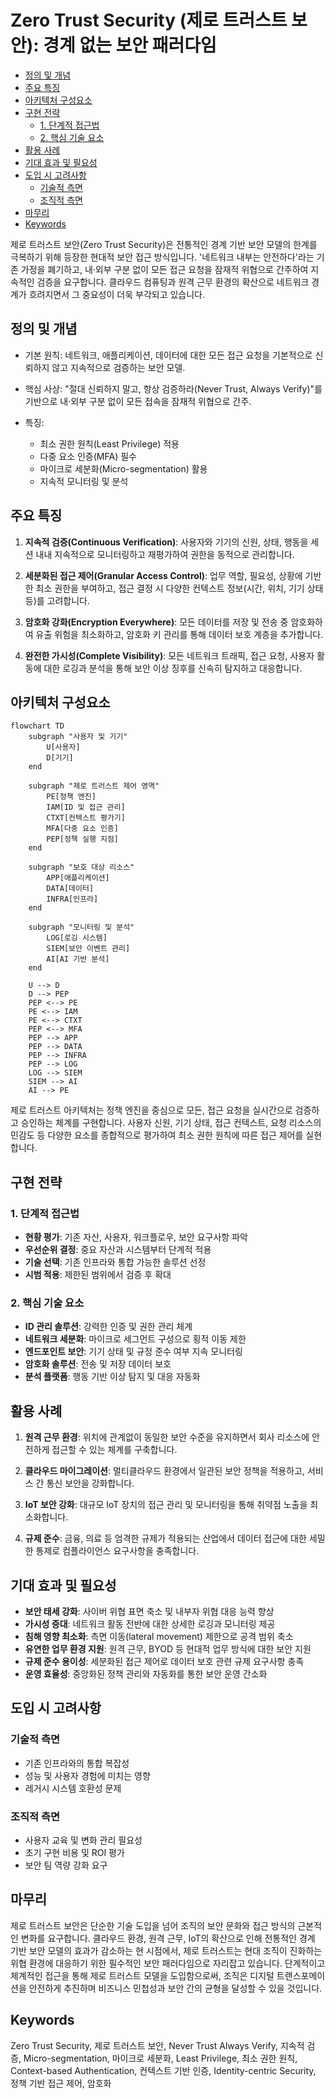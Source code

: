 # Zero Trust Security (제로 트러스트 보안): 경계 없는 보안 패러다임

<!-- mtoc-start -->

- [정의 및 개념](#정의-및-개념)
- [주요 특징](#주요-특징)
- [아키텍처 구성요소](#아키텍처-구성요소)
- [구현 전략](#구현-전략)
  - [1. 단계적 접근법](#1-단계적-접근법)
  - [2. 핵심 기술 요소](#2-핵심-기술-요소)
- [활용 사례](#활용-사례)
- [기대 효과 및 필요성](#기대-효과-및-필요성)
- [도입 시 고려사항](#도입-시-고려사항)
  - [기술적 측면](#기술적-측면)
  - [조직적 측면](#조직적-측면)
- [마무리](#마무리)
- [Keywords](#keywords)

<!-- mtoc-end -->

제로 트러스트 보안(Zero Trust Security)은 전통적인 경계 기반 보안 모델의 한계를 극복하기 위해 등장한 현대적 보안 접근 방식입니다. '네트워크 내부는 안전하다'라는 기존 가정을 폐기하고, 내·외부 구분 없이 모든 접근 요청을 잠재적 위협으로 간주하여 지속적인 검증을 요구합니다. 클라우드 컴퓨팅과 원격 근무 환경의 확산으로 네트워크 경계가 흐려지면서 그 중요성이 더욱 부각되고 있습니다.

## 정의 및 개념

- 기본 원칙: 네트워크, 애플리케이션, 데이터에 대한 모든 접근 요청을 기본적으로 신뢰하지 않고 지속적으로 검증하는 보안 모델.
- 핵심 사상: "절대 신뢰하지 말고, 항상 검증하라(Never Trust, Always Verify)"를 기반으로 내·외부 구분 없이 모든 접속을 잠재적 위협으로 간주.

- 특징:
  - 최소 권한 원칙(Least Privilege) 적용
  - 다중 요소 인증(MFA) 필수
  - 마이크로 세분화(Micro-segmentation) 활용
  - 지속적 모니터링 및 분석

## 주요 특징

1. **지속적 검증(Continuous Verification)**: 사용자와 기기의 신원, 상태, 행동을 세션 내내 지속적으로 모니터링하고 재평가하여 권한을 동적으로 관리합니다.

2. **세분화된 접근 제어(Granular Access Control)**: 업무 역할, 필요성, 상황에 기반한 최소 권한을 부여하고, 접근 결정 시 다양한 컨텍스트 정보(시간, 위치, 기기 상태 등)를 고려합니다.

3. **암호화 강화(Encryption Everywhere)**: 모든 데이터를 저장 및 전송 중 암호화하여 유출 위험을 최소화하고, 암호화 키 관리를 통해 데이터 보호 계층을 추가합니다.

4. **완전한 가시성(Complete Visibility)**: 모든 네트워크 트래픽, 접근 요청, 사용자 활동에 대한 로깅과 분석을 통해 보안 이상 징후를 신속히 탐지하고 대응합니다.

## 아키텍처 구성요소

```mermaid
flowchart TD
    subgraph "사용자 및 기기"
        U[사용자]
        D[기기]
    end

    subgraph "제로 트러스트 제어 영역"
        PE[정책 엔진]
        IAM[ID 및 접근 관리]
        CTXT[컨텍스트 평가기]
        MFA[다중 요소 인증]
        PEP[정책 실행 지점]
    end

    subgraph "보호 대상 리소스"
        APP[애플리케이션]
        DATA[데이터]
        INFRA[인프라]
    end

    subgraph "모니터링 및 분석"
        LOG[로깅 시스템]
        SIEM[보안 이벤트 관리]
        AI[AI 기반 분석]
    end

    U --> D
    D --> PEP
    PEP <--> PE
    PE <--> IAM
    PE <--> CTXT
    PEP <--> MFA
    PEP --> APP
    PEP --> DATA
    PEP --> INFRA
    PEP --> LOG
    LOG --> SIEM
    SIEM --> AI
    AI --> PE
```

제로 트러스트 아키텍처는 정책 엔진을 중심으로 모든, 접근 요청을 실시간으로 검증하고 승인하는 체계를 구현합니다. 사용자 신원, 기기 상태, 접근 컨텍스트, 요청 리소스의 민감도 등 다양한 요소를 종합적으로 평가하여 최소 권한 원칙에 따른 접근 제어를 실현합니다.

## 구현 전략

### 1. 단계적 접근법

- **현황 평가**: 기존 자산, 사용자, 워크플로우, 보안 요구사항 파악
- **우선순위 결정**: 중요 자산과 시스템부터 단계적 적용
- **기술 선택**: 기존 인프라와 통합 가능한 솔루션 선정
- **시범 적용**: 제한된 범위에서 검증 후 확대

### 2. 핵심 기술 요소

- **ID 관리 솔루션**: 강력한 인증 및 권한 관리 체계
- **네트워크 세분화**: 마이크로 세그먼트 구성으로 횡적 이동 제한
- **엔드포인트 보안**: 기기 상태 및 규정 준수 여부 지속 모니터링
- **암호화 솔루션**: 전송 및 저장 데이터 보호
- **분석 플랫폼**: 행동 기반 이상 탐지 및 대응 자동화

## 활용 사례

1. **원격 근무 환경**: 위치에 관계없이 동일한 보안 수준을 유지하면서 회사 리소스에 안전하게 접근할 수 있는 체계를 구축합니다.

2. **클라우드 마이그레이션**: 멀티클라우드 환경에서 일관된 보안 정책을 적용하고, 서비스 간 통신 보안을 강화합니다.

3. **IoT 보안 강화**: 대규모 IoT 장치의 접근 관리 및 모니터링을 통해 취약점 노출을 최소화합니다.

4. **규제 준수**: 금융, 의료 등 엄격한 규제가 적용되는 산업에서 데이터 접근에 대한 세밀한 통제로 컴플라이언스 요구사항을 충족합니다.

## 기대 효과 및 필요성

- **보안 태세 강화**: 사이버 위협 표면 축소 및 내부자 위협 대응 능력 향상
- **가시성 증대**: 네트워크 활동 전반에 대한 상세한 로깅과 모니터링 제공
- **침해 영향 최소화**: 측면 이동(lateral movement) 제한으로 공격 범위 축소
- **유연한 업무 환경 지원**: 원격 근무, BYOD 등 현대적 업무 방식에 대한 보안 지원
- **규제 준수 용이성**: 세분화된 접근 제어로 데이터 보호 관련 규제 요구사항 충족
- **운영 효율성**: 중앙화된 정책 관리와 자동화를 통한 보안 운영 간소화

## 도입 시 고려사항

### 기술적 측면

- 기존 인프라와의 통합 복잡성
- 성능 및 사용자 경험에 미치는 영향
- 레거시 시스템 호환성 문제

### 조직적 측면

- 사용자 교육 및 변화 관리 필요성
- 초기 구현 비용 및 ROI 평가
- 보안 팀 역량 강화 요구

## 마무리

제로 트러스트 보안은 단순한 기술 도입을 넘어 조직의 보안 문화와 접근 방식의 근본적인 변화를 요구합니다. 클라우드 환경, 원격 근무, IoT의 확산으로 인해 전통적인 경계 기반 보안 모델의 효과가 감소하는 현 시점에서, 제로 트러스트는 현대 조직이 진화하는 위협 환경에 대응하기 위한 필수적인 보안 패러다임으로 자리잡고 있습니다. 단계적이고 체계적인 접근을 통해 제로 트러스트 모델을 도입함으로써, 조직은 디지털 트랜스포메이션을 안전하게 추진하며 비즈니스 민첩성과 보안 간의 균형을 달성할 수 있을 것입니다.

## Keywords

Zero Trust Security, 제로 트러스트 보안, Never Trust Always Verify, 지속적 검증, Micro-segmentation, 마이크로 세분화, Least Privilege, 최소 권한 원칙, Context-based Authentication, 컨텍스트 기반 인증, Identity-centric Security, 정책 기반 접근 제어, 암호화
